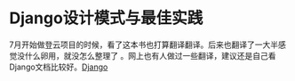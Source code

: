 # Django设计模式与最佳实践

  7月开始做登云项目的时候，看了这本书也打算翻译翻译。后来也翻译了一大半感觉没什么卵用，就没怎么整理了  。网上也有人做过一些翻译，建议还是自己看Django文档比较好。[Django](https://www.djangoproject.com/)
